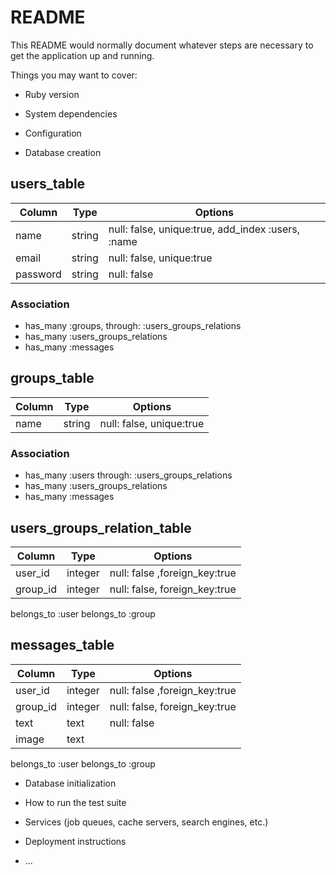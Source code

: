 # README

This README would normally document whatever steps are necessary to get the
application up and running.

Things you may want to cover:

* Ruby version

* System dependencies

* Configuration

* Database creation

## users_table
|Column|Type|Options|
|------|----|-------|
|name|string|null: false, unique:true, add_index :users, :name|
|email|string|null: false, unique:true|
|password|string|null: false|

### Association
- has_many :groups, through: :users_groups_relations
- has_many :users_groups_relations
- has_many :messages


## groups_table
|Column|Type|Options|
|------|----|-------|
|name|string|null: false, unique:true|

### Association
- has_many :users through: :users_groups_relations
- has_many :users_groups_relations
- has_many :messages


## users_groups_relation_table
|Column|Type|Options|
|------|----|-------|
|user_id|integer|null: false ,foreign_key:true|
|group_id|integer|null: false, foreign_key:true|

belongs_to :user
belongs_to :group


## messages_table
|Column|Type|Options|
|------|----|-------|
|user_id|integer|null: false ,foreign_key:true|
|group_id|integer|null: false, foreign_key:true|
|text|text|null: false|
|image|text| |

belongs_to :user
belongs_to :group


* Database initialization

* How to run the test suite

* Services (job queues, cache servers, search engines, etc.)

* Deployment instructions

* ...
